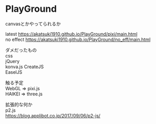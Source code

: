# PlayGround

canvasとかやってられるか

latest
https://akatsuki1910.github.io/PlayGround/pixi/main.html  
no effect
https://akatsuki1910.github.io/PlayGround/no_eff/main.html  

ダメだったもの  
css  
jQuery  
konva.js 
CreateJS  
EaselJS

触る予定    
WebGL   => pixi.js  
HAIKEI  => three.js  

拡張的な何か  
p2.js  
https://blog.applibot.co.jp/2017/09/06/p2-js/
